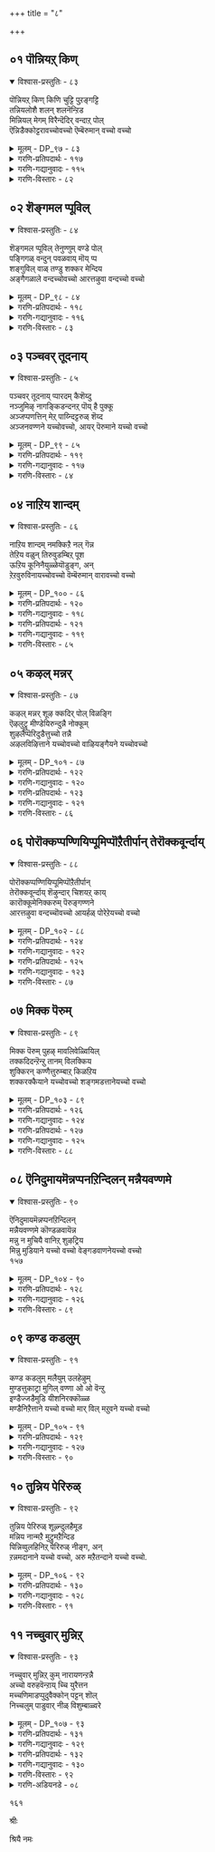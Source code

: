 +++
title = "८"

+++

## ०१  पॊन्नियऱ् किण्

<details open><summary>विश्वास-प्रस्तुतिः - ८३</summary>

पॊन्नियऱ् किण् किणि चुट्टि पुऱङ्गट्टि  
तन्नियलोशै शलन् शलनॆन्ऱिड  
मिन्नियल् मेगम् विरैन्दॆदिर् वन्दाऱ् पोल्  
ऎन्निडैक्कोट्टरावच्चोवच्चो ऎम्बॆरुमान् वच्चो वच्चो
</details>

<details><summary>मूलम् - DP_९७ - ८३</summary>

पॊन्नियऱ् किण् किणि चुट्टि पुऱङ्गट्टि  
तन्नियलोशै शलन् शलनॆन्ऱिड  
मिन्नियल् मेगम् विरैन्दॆदिर् वन्दाऱ् पोल्  
ऎन्निडैक्कोट्टरावच्चोवच्चो ऎम्बॆरुमान् वच्चो वच्चो
</details>

<details><summary>गरणि-प्रतिपदार्थः - ११७</summary>

पॊन्=चिन्नद, इयल्=स्वभावद, किण् किणि=किरुगण्टॆ, चुट्टि=चुट्टिबॊट्टु, पुऱम्=अवुगळ स्थानदल्लि\(मुन्दुगडॆ\), कट्टि=कट्टि, तन्=\(अवु\)तमगॆ, इयल्=ऒप्पुव, ओशै=शब्दवन्नु, शलन् शलन्=शलन् शलन्, ऎन्ऱिड=ऎन्दु माडलु, मिन्=मिञ्चन्नु उण्टुमाडलु, इयल्=शक्तवाद, मेगम्=मोडवु, विरैन्दु=वेगवागि, ऎदिर्=ऎदुरिगॆ, वन्दाल् पोल्=बन्द हागॆ, ऎन्=नन्न, इडैक्कू=मडिलिगॆ, ऒट्टरा=ओडि बारा, अच्चो अच्चो= आश्चर्य\! आश्चर्य\! ऎम् पॆरुमान्=नम्म यजमानने, वारा=बारा, अच्चो अच्चो=अच्चो, अच्चॊ\!
</details>

<details><summary>गरणि-गद्यानुवादः - ११५</summary>

चिन्नदिन्दाद किरुगण्टॆगळू चुट्टिबॊट्टू अवुगळ स्थानदल्लिद्दुकॊण्डु तमगॆ ऒप्पुव शलन् शलन् ऎन्दु सद्दु माडलु, मिञ्चन्नु उत्पत्ति माडलु शक्तवाद मोडवु वेगवागि ऎदुरिगॆ बन्दहागॆ, नन्न मडिलिगॆ ओडोडि बारा अच्चो अच्चो\! नम्म यजमानने\(नम्म देवरे\) बारा अच्चो\! अच्चो\! \(१\)
</details>

<details><summary>गरणि-विस्तारः - ८२</summary>

बालकृष्णनिगॆ तायि यशोदॆ अलङ्कार माडिद्दाळॆ. नडुविनल्लि उडिदारद जॊतॆयल्लि कट्टिद्द चिन्नद किरुगण्टॆगळू, कालिगॆ तॊडिसिरुव चिन्नद किरुगॆज्जॆगळू कृष्णनु हॆज्जॆयिडुव हागॆल्ला सद्दु माडुत्तवॆ. अवॆल्ल चिन्नदिन्द आद आभरणगळु. आद्दरिन्द, चिन्नक्कॆ ऒप्पुव हितवाद सद्दु माडुत्तिद्दवु आ आभरणगळु. कृष्ण कार्मुगिल् वण्णन्. अवन नॆत्तिय मेलण चुट्टिबॊट्टु कृष्णन मुखद मेलॆ अत्त इत्त अलुगाडुत्ता फळफळ हॊळॆयुत्तदॆ.

बान्दळदल्लि, हिन्नॆलॆयल्लि कार्मुगिलु इदॆ. कुडिमिञ्चन्नु तरुव शक्तियुळ्ळद्दु अदु. ईग, कृष्णनिगू अदक्कू पन्द्यविद्दन्तॆ. तायि यशोदॆ करॆयुत्तिरुवाग, कृष्णनु अवळ बळिगॆ ओडलु मॊदलु माडिदरॆ, ओटदल्लि अवनन्नु सोलिसि बिडुवन्तॆयो ऎम्बन्तॆ, अवनिगिन्त मुञ्चॆये तायि यशोदॆय बळिगॆ ओडि बरुवुदो ऎम्बन्तॆ इत्तु.

१५०

इन्नु “अच्चो अच्चो”-ऎम्बुदर विषय- इदु तायन्दिरु मक्कळन्नु उत्तेजिसलु बळसुव मुद्दिन मातु. सरियाद अर्थविरुव मातिन अपभ्रंशरूप. इदक्कॆ “वच्च, वच्च”-अथवा “बन्द, बन्द” ऎन्दु अर्थ माडबहुदु. ई मातन्नु, इतर युक्तवाद मातुगळॊडनॆ सेरिसि, मेलिन्द मेलॆ बळसुत्ता, हेळुत्ता बरुवुदरिन्द मगुविगॆ नडॆयलु उत्साह हॆच्चुत्तदॆ. उदाहरणॆगॆ- बन्द बन्द नम्म स्वामि, बन्द बन्द नम्मॊडॆय, बन्द बन्द नम्म देवरु........इत्यादि” पदगळन्नु लयबद्धवागि हेळुत्ता बरुवुदु तायन्दिर वाडिकॆ. तट्टाडुव मगुवागलि, नडॆयुव मगुवागलि ई मातुगळन्नु केळुत्ता केळुत्ता उत्तेजन पडॆदु, ताय बळिसारि, मडिलन्नु सेरुवुवु, आद्दरिन्द अच्चो अच्चो- ऎम्बुदु आश्चर्य, सम्भ्रम,आनन्द, उत्साहगळन्नु सूचिसुवुदु.
</details>

## ०२  शॆङ्गमल प्पूविल्

<details open><summary>विश्वास-प्रस्तुतिः - ८४</summary>

शॆङ्गमल प्पूविल् तेनुण्णुम् वण्डे पोल्  
पङ्गिगळ् वन्दुन् पवळवाय् मॊय् प्प  
शङ्गुविल् वाळ् तण्डु शक्कर मेन्दिय  
अङ्गैगळाले वन्दच्चोवच्चो आरत्तऴुवा वन्दच्चो वच्चो
</details>

<details><summary>मूलम् - DP_९८ - ८४</summary>

शॆङ्गमल प्पूविल् तेनुण्णुम् वण्डे पोल्  
पङ्गिगळ् वन्दुन् पवळवाय् मॊय् प्प  
शङ्गुविल् वाळ् तण्डु शक्कर मेन्दिय  
अङ्गैगळाले वन्दच्चोवच्चो आरत्तऴुवा वन्दच्चो वच्चो
</details>

<details><summary>गरणि-प्रतिपदार्थः - ११८</summary>

शॆङ्गलम्=कॆन्दावरॆ, पूविल्=हूविनल्लि, तेन्=मधुवन्नु, उण्णुम्=उण्णुव, वण्डे पोल्=दुम्बिगळ हागॆ, पङ्गिगळ्=तलॆकूदलॆळॆगळु, वन्दु=हरडिकॊण्डु, उन्=निन्न, पवळवाय्= हवळद बायन्नु\(कॆन्दुटिगळन्नु\), मॊय् प्प=मुसुरिकॊळ्ळलु, शङ्गु=गदॆ, शक्करम्=चक्र-इवुगळन्नु, एन्दिय= धरिसिद, कैगळाले= कैगळिन्द, वन्दु=बन्दु, अच्चो अच्चो=अच्चो,अच्चो, आर=तृप्तियागुवन्तॆ, तऴुवा=आलङ्गिसिकॊळ्ळलु, वन्दु=बन्दु, अच्चो अच्चो=अच्चो,अच्चो
</details>

<details><summary>गरणि-गद्यानुवादः - ११६</summary>

कॆन्दावरॆय हूविनल्लिरुव मधुवन्नु उण्णुव दुम्बिगळ हागॆ निन्न तलॆगूदलु हरडिकॊण्डु निन्न कॆन्दुटिगळन्नु मुसुरिकॊळ्ळुत्तिरलु
</details>

<details><summary>गरणि-विस्तारः - ८३</summary>

१५१

शङ्ख, चक्र, गदॆ, खड्ग, बिल्लुगळन्नु धरिसिद कैगळिन्द बन्दु अच्चो अच्चो तृप्तियागुवन्तॆ नन्नन्नु आलङ्गिसिकॊळ्ळलु बन्दु अच्चो अच्चो. \(२\)

कॆन्दावरॆय हूविनल्लि जेनु समृद्धियागि ऒसरुत्तदॆ. अदन्नु तृप्तियागि उण्णलु जेनुहुळुगळु, दुम्बिगळु हूवन्नु मुसुरिकॊळ्ळुवुवु. ई नोट सहजवाद, सुन्दरवाद, सन्तसद नोट. हागॆये बालकृष्णन पवळवाय्. अदरिन्द जेनिगिन्तलू हॆच्चु स्वादुवाद मधु ऎन्दरॆ अधरामृत ऒसरुत्तदॆ. अवनु ओडि आडुवाग अवन करिय तलॆगूदलु चॆदरिहोगि अवन चॆन्दुटिगळन्नुमुसुरिकॊळ्ळुवुवु. अधरामृतवन्नु अनुभविसलु बन्द दुम्बिगळो अवु ऎम्बन्तॆ. ऎन्थ सुन्दरवाद भावपूर्णवाद उपमान\!

दिव्यसुन्दरनाद कृष्णनु दिव्याद्भुतनू आगबेकन्तॆ. अवनु पञ्चायुधगळन्न् धरिसि तन्न बळिगॆ बरबेकॆन्दू. तनगॆ तृप्तियागुवन्तॆ तन्नन्नु अवनु तन्न पुट्ट, शक्तिपूर्णवाद कैगळिन्द आलङ्गिसिकॊळ्ळबेकॆन्दू यशोदॆगॆ बहळ आशॆ. अदक्कागि अवनन्नु “अच्चो अच्चो” ऎन्दु उत्तेजिसि, तन्न बळिगॆ बरमाडिकॊळ्ळलु प्रयत्निसुत्ताळॆ.
</details>

## ०३  पञ्चवर् तूदनाय्

<details open><summary>विश्वास-प्रस्तुतिः - ८५</summary>

पञ्चवर् तूदनाय् प्पारदम् कैशॆय्दु  
नञ्जुमिऴ् नागङ्किडन्दनऱ् पॊय् है पुक्कू  
अञ्जप्पणत्तिन् मेऱ् पाय्न्दिट्टरुळ् शॆय्द  
अञ्जनवण्णने यच्चोवच्चो, आयर् पॆरुमाने यच्चो वच्चो
</details>

<details><summary>मूलम् - DP_९९ - ८५</summary>

पञ्चवर् तूदनाय् प्पारदम् कैशॆय्दु  
नञ्जुमिऴ् नागङ्किडन्दनऱ् पॊय् है पुक्कू  
अञ्जप्पणत्तिन् मेऱ् पाय्न्दिट्टरुळ् शॆय्द  
अञ्जनवण्णने यच्चोवच्चो, आयर् पॆरुमाने यच्चो वच्चो
</details>

<details><summary>गरणि-प्रतिपदार्थः - ११९</summary>

पञ्चवर्=पाण्डवर, तूदनाय्=दूतनागि, पारदम्=महाभारत युद्धक्कॆ, कैशॆय्दु=सिद्धवागि इडॆदु, नञ्जु=विषवन्नु, उमिऴ्= उगुळुव, नागम्=सर्पवु, किडन्द= वासवागिद्द, नल्=ऒळ्ळॆय, पॊय् है=मडुविनल्लि, पुक्कू=हॊक्कू,अञ्ज=अञ्जिर, पणत्तिन् मेल्=हॆडॆगळ मेलॆ, पाय्न्दिट्ट=कुणिदाडि, अरुळ् शॆय्द= कृपॆमाडिद, अञ्जनम् वण्नने= काडिगॆय बण्णदवने, अच्चो वच्चो= अच्चो अच्चो, आयर्=गोवळर, पॆरुमाने=यजमानने\(देवरे\)अच्चो अच्चो= अच्चो अच्चो
</details>

<details><summary>गरणि-गद्यानुवादः - ११७</summary>

१५२
</details>

<details><summary>गरणि-विस्तारः - ८४</summary>

पाण्डवर दूतनागि महाभारत युद्धक्कॆ सिद्धवागि ऒडॆदु विषवन्नु उगुळुव सर्प वासवागिद्द ऒळ्ळॆय मडुवन्नु हॊक्कू अञ्जिद आ सर्पद हॆडॆगळ मेलॆ कुणिदाडि अदक्कॆ कृपॆ तोरिसिद काडिगॆय बण्णदवने गोवळर यजमानने\(देवरे\)अच्चो अच्चो.\(३\)

महाभारत युद्धवागुवुदक्कॆ मुञ्चितवागि कृष्णनु पाण्डवर कडॆय दूतनागि दुर्योधननल्लि रायभार नडसिद. सन्धि माडिकॊळ्ळॆन्दु नानारीतियल्लि प्रोत्साहिसिद. तन्न कर्तव्यवन्नु धर्मद दृष्टियल्लि नडसिद. आदरॆ दुर्योधन पट्टु हिडिदिद्द. बेरॆ यावुदक्कू ऒप्पलिल्ल. युद्धवे गति, गत्यन्तरविल्ल ऎन्दु इत्यर्थवायितु. युद्धक्कॆ पाण्डवरन्नु अणियागुवन्तॆ सिद्धपडिसिद. ऎल्लि धर्वो अल्लि जय ऎम्ब हिरिय तत्त्ववन्नु जगत्तिगॆ तोरिसिकॊडुवुदक्कागि इष्टॆल्ला आयितु. इदु “पाण्डवर दूतनाद” सन्दर्भ विषय.

मत्तॊन्दु- बहु ऒळ्ळॆय मडुवागिद्द काळिन्दि मडुवु विषवनु उगुळुव काळीय सर्पदिन्द कलुषितवागित्तु. अदन्नु मत्तॆ शुद्धिगॊळिसि, पशुप्राणीगळिगॆ योग्यवागि माडिद्दु.काळीय सरॊअवन्नु दमन माडि, अवनु शरणागतनाद कूडले अवनिगॆ रक्षणॆकॊट्टु, अवनन्नु सुरक्षितवाद स्थळक्कॆ कळुहिसिद्दु. इल्लि दुष्टनिग्रह मत्तु शरणागतरक्षण ऎम्ब ऎरडुतत्त्वगळन्नु तोरिसुवुदक्कागि कृष्णन काळीयमर्दन कार्य नडॆयितु.
</details>

## ०४  नाऱिय शान्दम्

<details open><summary>विश्वास-प्रस्तुतिः - ८६</summary>

नाऱिय शान्दम् नमक्किऱै नल् गॆन्न  
तेऱिय वळुन् तिरुवुडम्बिऱ् पूश  
ऊऱिय कूनिनैयुळ्ळेयॊडुङ्ग, अन्  
ऱेऱवुरुविनायच्चोवच्चो वॆम्बॆरुमान् वारावच्चो वच्चो
</details>

<details><summary>मूलम् - DP_१०० - ८६</summary>

नाऱिय शान्दम् नमक्किऱै नल् गॆन्न  
तेऱिय वळुन् तिरुवुडम्बिऱ् पूश  
ऊऱिय कूनिनैयुळ्ळेयॊडुङ्ग, अन्  
ऱेऱवुरुविनायच्चोवच्चो वॆम्बॆरुमान् वारावच्चो वच्चो
</details>

<details><summary>गरणि-प्रतिपदार्थः - १२०</summary>

नाऱिय=सुवासनॆयिन्द कूडिद, शान्दम्=सुगन्धवन्नु, नमक्कू=नमगॆ, इऱै=स्वल्प, नल्गु=कॊडु, ऎन्न=ऎन्दुकेळलु, अवळुम्=अवळू सह, तेऱि= तिळियाद मनस्सिनिन्द, तिरु=पवित्रवाद, उडम्बिल्=ऒडलिगॆ, पूश=लेपिसलु, ऊरिय=बलितुहोगिद्द, कूनिनै=गूनन्नु, उळ्ळे= ऒळगडॆये, ऒडुङ्ग= अडगिहोगुवन्तॆ, अन्ऱु=अन्दु,एऱ= नॆट्टगॆ निल्लुवन्तॆ
</details>

<details><summary>गरणि-गद्यानुवादः - ११८</summary>

१५३
</details>

<details><summary>गरणि-प्रतिपदार्थः - १२१</summary>

उरुनाय्=रूपकॊट्टॆयल्लवे\! अच्चो वच्चो=अच्चो अच्चो, ऎम् पॆरुमान्=नम्म स्वामिये, वारा=बारा, वच्चो वच्चो=अच्चो अच्चो.
</details>

<details><summary>गरणि-गद्यानुवादः - ११९</summary>

सुवासनॆयिन्द कूडिद गन्धवन्नु नमगॆ स्वल्पकॊडु ऎन्दु केळलु, अवळू सह तिळियाद मनस्सिनिन्द निन्न पवित्रवाद ऒडलिगॆ पूसलु अन्दु बलितुहोगिद्द अवळ गूनन्नु ऒळगडॆये अडगिहोगुवन्तॆ अवळु नॆट्टगॆ निल्लुवन्तॆयू रूपकॊट्टॆयल्लवे\! नम्म स्वामिये अच्चो अच्चो.\(४\)
</details>

<details><summary>गरणि-विस्तारः - ८५</summary>

कृष्णनन्नु कॊल्लुवुदक्कागिकंसनु माडिद ऎल्ल प्रयत्नगळू व्यर्थवादद्दरिन्द ताने अवरन्नु तीरिसिबिडबेकॆन्दु अवरन्नु मदुरॆगॆ बरमाडिकॊण्डनु. अक्रूरन जॊतॆयल्लि बलरामनू कृष्णनू मधुरॆगॆ बन्दरु. अल्लि अवरु कंस हूडिद्द जालवन्नु ऒन्दॊन्दागि नाशमाडुत्ता बन्दरु. राजमार्गदल्लि गूनियॊब्बळु गन्धद बट्टलन्नु हिडिदुबरुत्तिद्दळु. कृष्णनु अवळन्नु केळिदनु- “नीनु यारु? यारिगॆ ई परिमळयुक्तवाद सुगन्ध? नमगू स्वल्प गन्धवन्नु कॊडुवॆया? इदरिन्द निनगॆ श्रेयस्सु बरुत्तदॆ”. आ गूनि हेळिदळु- नानु कंसन अन्तःपुरद दासि अवन विश्वासपात्रळाद दासि. नित्यवू कंसनिगागि सुगन्धवन्नु उत्तमरीतियल्लि तयारिसि कॊडुत्तेनॆ कॊळ्ळि, इदु निमगॆ योग्यवादद्दु” हीगॆ हेळि रामकृष्णर ऒडलिगॆ गन्धवन्नु पूसिदळु. कृष्णनु नोडिदनु- अनळु युवति, सुन्दरु. आदरॆ अवळ मै गूनागिदॆ. अवळन्नु अनुग्रहिसबेकु ऎन्निसितु. ऒदनॆये अवळ कालन्नु तन्न उङ्गुष्टदिन्द मॆट्टिकॊण्डु, गल्लवन्नु कैबॆरळुगळिन्द मॆल्लॆगॆ मेलक्कॆ ऎत्तिदनु. आगले अवळ मै नॆट्टगायितु. वक्रतॆ मायवायितु. अत्यन्त सुन्दरयुवतियागि कङ्गॊळिसिदळु. हीगॆ, कृष्णनु गूनियन्नु नॆट्टगॆ माडिद्दु. इदु इल्लिन सन्दर्भद कतॆ.
</details>

## ०५  कऴल् मन्नर्

<details open><summary>विश्वास-प्रस्तुतिः - ८७</summary>

कऴल् मन्नर् शूऴ क्कदिर् पोल् विळङ्गि  
ऎऴलुट्रु मीण्डेयिरुन्दुन्नै नोक्कूम्  
शुऴलैप्पॆरिदुडैत्तुच्चो तन्नै  
अऴलविऴित्ताने यच्चोवच्चो वाऴियङ्गैयने यच्चोवच्चो
</details>

<details><summary>मूलम् - DP_१०१ - ८७</summary>

कऴल् मन्नर् शूऴ क्कदिर् पोल् विळङ्गि  
ऎऴलुट्रु मीण्डेयिरुन्दुन्नै नोक्कूम्  
शुऴलैप्पॆरिदुडैत्तुच्चो तन्नै  
अऴलविऴित्ताने यच्चोवच्चो वाऴियङ्गैयने यच्चोवच्चो
</details>

<details><summary>गरणि-प्रतिपदार्थः - १२२</summary>

कऴल्=वीरलाञ्छनवन्नु धरिसिद, मन्नर्=राजरु, शूऴ=सुत्तुवरिदिरलु, कदिर् पोल्=सूर्यन हागॆ, विळङ्गि=प्रकाशिसुत्तिरलु, ऎऴल्=ऎद्दु निल्लुवुदु, उट्रु=मॊदल कॆलस; मीण्डुम्=मत्तॆयू इरुन्दु=कुळितिरुवुदु, उन्नै=निन्नन्नु, नोक्क्य्म्=नोडुवुदु, पॆरिदु=अतिशयवाद, शुऴल्=मनस्सिन हॊय्दाट, उडै=उळ्ळ, दुच्चोदननै=दुर्योधनन्नु, अऴल=उद्वेगगॊळ्ळुवुदन्नु, विऴित्ताने=प्रत्यक्षवागि नोडिदवने, अच्चो अच्चो=अच्चो,
</details>

<details><summary>गरणि-गद्यानुवादः - १२०</summary>

१५४
</details>

<details><summary>गरणि-प्रतिपदार्थः - १२३</summary>

आऴि=चक्रायुधवन्नु, अम्=अन्दवाद, कैयाने=कैगळुळ्ळवने, अच्चो वच्चो=अच्चो अच्चो
</details>

<details><summary>गरणि-गद्यानुवादः - १२१</summary>

वीरलाञ्छनवन्नु धरिसिद राजरु सुत्तुवरिदिरलु, \(अवर नडुवॆ\) सूर्यन हागॆ \(नीनु\)प्रकाशिसुत्तिरलु, ऎद्दु निल्लुवुदु मॊदल कॆलसवन्नागि माडि मत्तॆ कुळितिरुवुदन्नागि माडिकॊण्ड अतिशयवाद मनस्सिन हॊय्दाटवुळ्ळ दुर्योधननन्नु उद्वेगदिन्द कोपगॊळ्ळुवन्तॆ प्रत्यक्षवागि नोडिदवने, चक्रायुधवन्नु अन्दवाद कैगळुळ्ळवने अच्चो वच्चो.\(५\)
</details>

<details><summary>गरणि-विस्तारः - ८६</summary>

पाण्डवर परवागि रायभार नडसलु कृष्ण शान्तिदूतनागि दुर्योधनन बळिगॆ होद. राजसभॆ सेरितु. अदरल्लि आश्रितराजरू, बन्धुराजरू गॆळॆयराजरू नॆरॆदरु. ऎल्लरू तावु राजरॆन्दु तोरिसिकॊळ्ळुवन्तॆ राजलाञ्छनगळन्नु धरिसिद्दरु. आ राजसभॆगॆ कृष्ण बन्दाग यारॊब्बरू ऎद्दुनिल्लकूडदु. नमस्करिसबारदु, मर्यादॆ तोरिसबारद्य् ऎन्दु दुर्योधन कट्टप्पणॆयागित्तु. कृष्ण बन्द. तन्न आसनद बळिगॆ होद. आ क्षणवे ऎल्लरू ऎद्दुनिन्तरु. कृष्णनिगॆ नमस्करिसिदरु, जयकार माडिदरु. कृष्ण तन्न आसनदल्लि कुळितबळिक अवरू कुळितरु. दुर्योधननू ऎद्द; नमस्करिसिद; जयकार माडिद अनन्तर कुळित. तानेनु माडुत्तिद्देनॆन्दे अवनिगॆ परिवॆयिरलिल्ल. हागित्तु कृष्णन प्रभाव\! तनगे अपमानवायितल्ला ऎन्दु खतिगॊण्ड दुर्योधन. अदर फलवागि महाभारत युद्धवू तॊडगितु.
</details>

## ०६  पोरॊक्कप्पण्णियिप्पूमिप्पॊऱैतीर्पान् तेरॊक्कवूर्न्दाय्

<details open><summary>विश्वास-प्रस्तुतिः - ८८</summary>

पोरॊक्कप्पण्णियिप्पूमिप्पॊऱैतीर्पान्  
तेरॊक्कवूर्न्दाय् शॆऴुन्दार् चिशयऱ् काय्  
कारॊक्कूमेनिक्करुम् पॆरुङ्गण्णने  
आरत्तऴुवा वन्दच्चॊवच्चो आयर्हळ् पोरेऱेयच्चो वच्चो
</details>

<details><summary>मूलम् - DP_१०२ - ८८</summary>

पोरॊक्कप्पण्णियिप्पूमिप्पॊऱैतीर्पान्  
तेरॊक्कवूर्न्दाय् शॆऴुन्दार् चिशयऱ् काय्  
कारॊक्कूमेनिक्करुम् पॆरुङ्गण्णने  
आरत्तऴुवा वन्दच्चॊवच्चो आयर्हळ् पोरेऱेयच्चो वच्चो
</details>

<details><summary>गरणि-प्रतिपदार्थः - १२४</summary>

इप्पूमि=ई भूमिय, पॊऱै=हॊरॆयन्नु, तीर्पान्=तीरिसलोसुग\(इळिसुवुदक्कॆ\), पोर्=युद्धवन्नु, ऒक्क=\(ऒट्टिगॆ\)ऒदगुवन्तॆ, पण्णि=माडि,शॆऴु=ऒळ्ळॆय, तार्=सैन्यदिन्द कूडिद, विशयर्क्कू=अर्जुननिगॆ, आय्=सहायकनागि, तेर्=रथवन्नु ऒक्क=सरिसमवागुवन्तॆ, ऊर्न्दाय्=हत्तिनडसिदॆ
</details>

<details><summary>गरणि-गद्यानुवादः - १२२</summary>

१५५
</details>

<details><summary>गरणि-प्रतिपदार्थः - १२५</summary>

कार्=मळॆगालद मोडक्कॆ, ऒक्कूम्=ऒप्पुवन्थ, मेनि=मुखवुळ्ळवने, करुम्=करिय, पॆरुम्=विशालवाद,कण्णने=कण्णुगळुळ्ळवने, वन्दु=बन्दु, आर=तृप्तियागुवन्तॆ, तऴुवा=अप्पिकॊळ्ळुवॆयन्तॆ, अच्चो वच्चो=अच्चो अच्चो, आयर्गळ्=गोकुलदवर, पोर् एऱे=होरुव वृषभवे, अच्चो वच्चो= अच्चो वच्चो.
</details>

<details><summary>गरणि-गद्यानुवादः - १२३</summary>

ई भूमिय हॊरॆयन्नु इळिसुवुदक्कागि युद्धवु ऒट्टिगॆ ऒदगुवन्तॆ माडि, ऒळ्ळॆय सैन्यदिन्द कूडिद अर्जुननिगॆ सहायकनागि रथवन्नु सरिसमवागुवन्तॆ हत्ति नडसिदवने, मळॆगालद मोडक्कॆ ऒप्पुव मुखवुळ्ळवने, विशालवाद करिय कण्णुगळवने, बन्दु ननगॆ तृप्तियागुवन्तॆ अप्पिकॊळ्ळलु अच्चो वच्चो, गोवळर होरुव वृषभवे अच्चो वच्चो.\(६\)
</details>

<details><summary>गरणि-विस्तारः - ८७</summary>

श्रीकृष्णनु पाण्डवर परवागि रायभार नडसिद. सन्धिमाडिकॊळ्ळुवन्तॆ सर्वप्रयत्न माडिद. अदु फलिसलिल्ल. युद्धवे ऒदगिबन्तु. आग अर्जुनन सहायक्कॆ अवन बॆम्बलिगनागि कृष्णनु निन्त. अवनिगॆ सारथियाद. रणाङ्गणदल्लि वीररथिकरिगॆ सरिसरियागुवन्तॆ अवन सारथ्यनडसि, पाण्डवरिगॆ जयगळिसिकॊट्ट.

भूभारवन्निळिसुवुदु भगवन्तन अवतार रहस्यगळल्लि ऒम्दु ऎन्नुत्तारॆ. श्रीकृष्णनु महाभारतयुद्धवन्नु तॊडगिसिद्दु ई मुख्योद्देशवन्नु साधिसुवुदक्कॆ ऎन्दु आऴ्वाररु सूचिसुत्तारॆ.

अर्जुनन हॆसरुगळल्लि “विजय” ऎम्बुदॊन्दु. अवनिगॆ ऎल्ल कडॆयू जयवे; अपजय ऎन्नुवुदु इल्लवे इल्ल. भगवन्तन बॆम्बन इरुववनिगॆ ऎन्दिगादरू सोलुण्टे?
</details>

## ०७  मिक्क पॆरुम्

<details open><summary>विश्वास-प्रस्तुतिः - ८९</summary>

मिक्क पॆरुम् पुहऴ् मावलिवेळ्वियिल्  
तक्कदिदन्ऱॆन्ऱु तानम् विलक्किय  
शुक्किरन् कण्णैत्तुरुम्बाऱ् किळऱिय  
शक्करक्कैयाने यच्चोवच्चो शङ्गमडत्तानेयच्चो वच्चो
</details>

<details><summary>मूलम् - DP_१०३ - ८९</summary>

मिक्क पॆरुम् पुहऴ् मावलिवेळ्वियिल्  
तक्कदिदन्ऱॆन्ऱु तानम् विलक्किय  
शुक्किरन् कण्णैत्तुरुम्बाऱ् किळऱिय  
शक्करक्कैयाने यच्चोवच्चो शङ्गमडत्तानेयच्चो वच्चो
</details>

<details><summary>गरणि-प्रतिपदार्थः - १२६</summary>

मिक्क पॆरुम्=बहळ हॆच्चिन, पुहऴ्=हॊगळिकॆयन्नु पडॆद, मावलि=महाबलि चक्रवर्तिय, वेळ्वियिल्=यागदल्लि
</details>

<details><summary>गरणि-गद्यानुवादः - १२४</summary>

१५६
</details>

<details><summary>गरणि-प्रतिपदार्थः - १२७</summary>

तक्कदु=दानक्कॆ योग्यवादद्दु, इदु=इदु, अन्ऱु=अल्ल, ऎन्ऱु=ऎन्दु, दानम्=दानवन्नु, विलक्किय= तडॆद, शुक्किरन्=शुक्राचार्यर, कण्णै=ऒन्दुकण्णन्नु, तुरुम्बाल्=दर्भॆहुल्लिनिन्द, किळऱिय=कलकिहाकिद, शक्करम्=चक्रायुधवन्नु, कैयाने=कैयल्लि उळ्ळवने, अच्चोवच्चो=अच्चो वच्चो, शङ्गम्=शङ्खवन्नु, इडत्ताने=ऎडगैयल्लि हिडिदवने, अच्चो वच्चो=अच्चो वच्चो.
</details>

<details><summary>गरणि-गद्यानुवादः - १२५</summary>

दान माडुवुदरल्लि बहळ हॆच्चिन हॊगळिकॆयन्नु पडॆद महाबलिचक्रवर्तिय यागदल्लि दानक्कॆ योग्यवादद्दु इदु अल्ल ऎन्दु दानवन्नु तडॆद शुक्राचार्यर ऒन्दु कण्णन्नु दर्भॆहुल्लिनिन्द कलकिहाकिद चक्रायुधवन्नु कैयल्लि धरिसिदवने ऎडगैयल्लि शङ्खवन्नु हिडिदवने अच्चो वच्चो.\(७\)
</details>

<details><summary>गरणि-विस्तारः - ८८</summary>

“महादानि”ऎन्दु अपरिमितवाद कीर्तिपडॆदवनु बलिचक्रवर्ति. ऒन्दु सल अवनु ऒन्दु यागदल्लि तॊडगिद्दाग, अवन बळिगॆ भगवन्त वामन वटुवागि बन्दु,तन्न हॆज्जॆयल्लि मूरेमूरु हॆज्जॆगळ नॆलवन्नु दानवागि बेडिद. यागशालॆयल्लि यजमाननु इल्ल ऎन्नुव हागिल्ल. अल्लदॆ बलिचक्रवर्ति महा उदारि. यारिगू ऎन्दिगू “इल्ल”ऎन्दु बरिगैयल्लि कळुहिसिरलिल्ल. राजपुरोहितराद शुक्राचार्यरु “इदरल्लि एनो अपायविदॆ”ऎन्दु ऊहिसिदरु. चक्रवर्तिगॆ हेळिदरु- “इदु योग्यवाद दानवल्ल, इदरल्लि कृत्रिमविदॆ. बेड बेड; कॊडबेड” आदरॆ, बलिचक्रवर्ति” कॊट्टॆ ऎन्द. आचार्यरु योचिसिदरु. कालमिञ्चि होगुवुदक्कॆ मुञ्चितवागिये चक्रवर्तियन्नु कुत्तदिन्द पारु माडबेकॆन्दु बयसिदरु. बलि तन्न धर्मपत्नियन्नु करॆदु “धारॆ ऎरॆयलु कमण्डलवन्नु तॆगॆदुको”ऎन्द. आचार्यरु अदर नीरिन गॊट्टक्कॆ, ऒळगडॆ, अड्डकागि तम्म ऒन्दु कण्णन्नु इरिसिदरु. बलि चक्रवर्ति “दत्तं अस्तु” ऎन्नुत्ता नीरिगागि कै ऒड्डिदरॆ, कमण्डलिन गॊट्टदिन्द नीरु हॊरबरले इल्ल. ऒडनॆये “एनो तडॆयुत्तिदॆ”ऎन्नुत्ता वामनवटुवु तन्न बलगैयल्लि तॊट्टिद्द दर्भॆय पवित्रद मॊनॆयिन्द गॊट्टवन्नु गिडिदुबिट्टनु. हीगॆ शुक्राचार्यरु तम्म ऒन्दु कण्णन्नु कळॆदुकॊण्डु ऒक्कण्णरादरु.
</details>

## ०८  ऎनिदुमायमॆन्नप्पनऱिन्दिलन् मन्नैयवण्णमे

<details open><summary>विश्वास-प्रस्तुतिः - ९०</summary>

ऎनिदुमायमॆन्नप्पनऱिन्दिलन्  
मन्नैयवण्णमे कॊण्डळवायॆन्न  
मन्नु न मुचियै वानिऱ् शुऴट्रिय  
मिन्नु मुडियाने यच्चो वच्चो वेङ्गडवाणनेयच्चो वच्चो  
१५७
</details>

<details><summary>मूलम् - DP_१०४ - ९०</summary>

ऎनिदुमायमॆन्नप्पनऱिन्दिलन्  
मन्नैयवण्णमे कॊण्डळवायॆन्न  
मन्नु न मुचियै वानिऱ् शुऴट्रिय  
मिन्नु मुडियाने यच्चो वच्चो वेङ्गडवाणनेयच्चो वच्चो  
१५७
</details>

<details><summary>गरणि-प्रतिपदार्थः - १२८</summary>

ऎन्=ऎन्थ, मायं=मायद कॆलस, इदु=इदु,ऎन्=नन्न, अप्पन्=तन्दॆ, अऱिन्दिलन्=अरितुकॊळ्ळलिल्ल, मुन्नैय= मॊदलिन, वण्णमे=बण्णवन्ने \(रूपवन्ने\) कॊण्डु=पडॆदु, अळवाय्=अळतॆ माडुवॆयन्तॆ, ऎन्न=ऎन्नलु, मन्नु=पट्टुहिडिदिद्द, नमुचियै=नमुचियन्नु, वानिल्=आकाशदल्लि, शुऴट्रिय=\(सुळियन्तॆ\)सुत्तिसिद, मिन्नु=मिञ्चिन, मुडियाने= किरीटवुळ्ळवने, अच्चो वच्चो= अच्चो वच्चो, वेङ्गडम्=तिरुमलॆयल्लि, वाणने=वासिसुववने, अच्चो वच्चो= अच्चो वच्चो.
</details>

<details><summary>गरणि-गद्यानुवादः - १२६</summary>

“ऎन्थ मायद कॆलस इदु? नम्म तन्दॆ इदन्नु अरितुकॊळ्ळलिल्ल. निन्न मॊदलिन बण्णवन्ने पडॆदु अळतॆ माडुवॆयन्तॆ”ऎन्नलु हीगॆ पट्टुहिडिदिद्द नमुचियन्नु गगनदल्लि सुळियन्तॆ सुत्तिसिद मिञ्चिन किरीटधरिसिदवने, तिरुमलॆयल्लि वासिसुववने, अच्चो वच्चो.\(८\)
</details>

<details><summary>गरणि-विस्तारः - ८९</summary>

बलि चक्रवर्तिय मग नमुचि. तन्दॆय यागशालॆयल्लि तन्दॆयॊडनॆ अवनिद्द. तन्दॆ दानकॊट्टाग ऎदुरिनल्लिद्द. दान केळिदवनु वामनवटु. केळिद्दु मूरडि नॆलवन्नुमात्रवे. अवन पादगळु चिक्कवु; अष्टु नॆलवन्नु अळॆयुवुदु सुलभवए. हीगॆ नमुचि योचिसिद्द. आदरॆ, अवरॆल्ल नोडुत्तिद्द हागॆये वामनवटुवु त्रिविक्रमनागि बॆळॆद\! अवन ऒन्दे हॆज्जॆयिन्द भूमण्डलवन्नॆल्ला अळॆदुबिट्ट, इन्नॊन्दु हॆज्जॆयिन्द नभोमण्डलवन्नु अळॆदायितु. “इन्नु मूरनॆय अडि नॆलक्कॆ स्थळ तोरिसु”ऎन्दु बलियन्नु त्रिविक्रम केळिद. आग, नमुचि मुन्दॆ बन्दु त्रिविक्रमनॊडनॆ वादिसिद; “ऎन्थ इन्द्रजाल इदु? नम्म तन्दॆ इदन्नु अरितुकॊळ्ळलिल्ल. नीनु केळिद्दन्नु कॊट्टॆनॆन्द. आदरॆ, नीनु माडुत्तिरुवुदेनु? निन्न हिन्दिन बण्णदल्ले बन्दु निनगॆ दानकॊट्ट दानवन्नु अळतॆ माडिको. अन्याय माडबेड”-ऎन्दु पट्टुहिडिदु वादिसतॊडगिद. अवन भ्रमॆयन्नु निरसनमाडलि भगवन्त अवनन्नु गगनदल्लि गिरगिरनॆ चॆन्नागि सुत्तिसिबिट्ट. आग नमुचिगॆ सत्यद अरिवायितु. सत्यधर्मस्वरूपनाद भगवन्तनन्नु ऎदुरिसि प्रश्निसबेको अथवा अवनल्लि शरणुहॊक्कु अवन कृपामार्गवन्नु हिडियबेको? ऎम्बुदु.

तिरुपति-तिरुमलै ऎम्बुदु ऒन्दु “दिव्यदेश” तिरुमलॆयल्लि वासिसुववनु “श्रीनिवास तिरुवेङ्कटेश्वर. आऴ्वारुगळिगॆ, विष्णुपूजकरिगॆ बहुप्रियवाद स्वामि. पॆरियाऴ्वाररिन्द इल्लि अदर सूचकविदॆ.

१५८
</details>

## ०९  कण्ड कडलुम्

<details open><summary>विश्वास-प्रस्तुतिः - ९१</summary>

कण्ड कडलुम् मलैयुम् उलहेऴुम्  
मुण्डत्तुकाट्रा मुगिल् वण्णा ओ ओ वॆन्ऱु  
इण्डैज्जडैमुडि यीशनिरक्कॊळ्ळ  
मण्डैनिऱैत्ताने यच्चो वच्चो मार् विल् मऱुवने यच्चो वच्चो
</details>

<details><summary>मूलम् - DP_१०५ - ९१</summary>

कण्ड कडलुम् मलैयुम् उलहेऴुम्  
मुण्डत्तुकाट्रा मुगिल् वण्णा ओ ओ वॆन्ऱु  
इण्डैज्जडैमुडि यीशनिरक्कॊळ्ळ  
मण्डैनिऱैत्ताने यच्चो वच्चो मार् विल् मऱुवने यच्चो वच्चो
</details>

<details><summary>गरणि-प्रतिपदार्थः - १२९</summary>

कण्ड=कण्ड कण्ड, कडलुम्=समुद्रवन्नू, मलैयुम्=पर्वतवन्नू, उलहु एऴुम्=एळुलोकगळन्नू, मुण्डत्तुक्कू=तलॆगॆ, आट्रा=साकागदॆ, मुगिल् वण्णा=मुगिल् वण्णने, ओओ =अय्यो अय्यो, ऎन्ऱु=ऎन्दु कूगुत्ता, इण्डै=इळिय बिद्दिरुव, इडैमुडि=जडॆय मुडिय, ईशन्=ईश्वरनु, इरक्कॊळ्ळ=बेडिकॊळ्ळलु, मण्डै=तलॆयन्नु, निऱैत्ताने=तुम्बिदवने, अच्चो वच्चो= अच्चो वच्चो, मार् विल्=ऎदॆयल्लि, मऱुवने=मच्चॆयुळ्ळवने, अच्चो वच्चो= अच्चो वच्चो.
</details>

<details><summary>गरणि-गद्यानुवादः - १२७</summary>

कण्डकण्ड कडलन्नू पर्वतवन्नू ईरेळुलोकगळन्नू अलॆदु तलॆगॆ साकागदॆ, मुगिल् वण्णा अय्यो अय्यो ऎन्दु इळिबिद्द जडॆमुडिय ईश्वरनु\(निन्नन्नु\) बेडिकॊळ्ळलु, तलॆयन्नु तुम्बिदवने, ऎदॆयल्लि मच्चॆयुळ्ळवने, अच्चो वच्चो.\(९\)
</details>

<details><summary>गरणि-विस्तारः - ९०</summary>

कैगॆ अण्टिकॊण्डिद्द ब्रह्मकपालवन्नु तुम्बुवुदक्कागि ईरेळूलोकगळन्नू कण्डकण्ड कडलन्नू पर्वतवन्नू ईश्वरनु अलॆदु अलॆदु बेसत्तनु. अवन जडॆमुडि सडिलगॊण्डु इळियबित्तु. ऎल्लियू कपालवन्नु तुम्बितणिसलु आगदॆ होद्दरिन्द, बहुसङ्कटपट्टु “मुगिल् वण्णने अय्यो अय्यो”ऎन्दु कूगुत्ता भगवन्तनन्नु बेडिदरु. ऒडनॆये भगवन्तनु कपालवन्नु तन्नॆदॆय रक्तदिन्दले तुम्बि तणिसिदनु.

विष्णुविन ऎदॆयल्लि श्रीवत्स ऎम्ब मच्चॆ इदॆ. इदॊन्दु लाञ्छनविद्दन्तॆ.
</details>

## १०  तुन्निय पेरिरुळ्

<details open><summary>विश्वास-प्रस्तुतिः - ९२</summary>

तुन्निय पेरिरुळ् शूऴ्न्दुलहैमूड  
मन्निय नान्मऱै मुट्रुमऱैन्दिड  
पिन्निव्वुलहिनिऱ् पेरिरुळ् नीङ्ग, अन्  
ऱन्नमदानाने यच्चो वच्चो, अरु मऱैतन्दाने यच्चो वच्चो.
</details>

<details><summary>मूलम् - DP_१०६ - ९२</summary>

तुन्निय पेरिरुळ् शूऴ्न्दुलहैमूड  
मन्निय नान्मऱै मुट्रुमऱैन्दिड  
पिन्निव्वुलहिनिऱ् पेरिरुळ् नीङ्ग, अन्  
ऱन्नमदानाने यच्चो वच्चो, अरु मऱैतन्दाने यच्चो वच्चो.
</details>

<details><summary>गरणि-प्रतिपदार्थः - १३०</summary>

मन्निय=नित्यवाद, नाल्=नाल्कु, मऱै=वेदगळु, मुट्रम्=पूर्तियागि ऎल्लवन्नू, मऱैन्दिड=बच्चिडलु, तुन्निय=दट्टवाद, पेर्=दॊड्ड, इरुळ्=कत्तलॆयु, शूऴ्न्दु=हरडिकॊण्डु, उलकै=लोकवन्नॆल्ला, मूड=मुच्चिबिडलु, पिन्=ऒडनॆये\(हिन्दॆये\) इ उलकिल्= ई लोकदल्लि, पेर्=गाढवाद, इरुळ्=कत्तलॆयु, नीङ्ग=नीगिसलु, अन्ऱु=अन्दु, अन्नम् अदु= हंसरूपवदन्नु, आ नाने=-आदवने, अच्चो वच्चो= अच्चो वच्चो, अरु=सृष्टिगॆकारणवाद, मऱै=वेदगळन्नु, तन्दाने=तन्दवने, अच्चो वच्चो= अच्चो वच्चो.
</details>

<details><summary>गरणि-गद्यानुवादः - १२८</summary>

नित्यवाद नाल्कुवेदगळॆल्लवन्नू पूर्तियागि बच्चिडलु, लोकवन्नु दॊड्डदाद कत्तलॆ दट्टवागि आवरिसि मुच्चिबिडलु, हिन्दॆये लोकगळ गाढवाद कत्तलॆयन्नु नीगिसलु, अन्दु हंसावतारवन्नु ऎत्तिदवने, सृष्टिगॆ कारणवाद वेदगळन्नु तन्दवने, अच्चो वच्चो.\(१०\)
</details>

<details><summary>गरणि-विस्तारः - ९१</summary>

ज्ञानरूपवादद्दु वेद. सृष्टिगॆ अवु कारण. भगवन्त सृष्टिकर्तनाद ब्रह्मनिगॆ अवुगळन्नु सृष्टिय बुनादियागि ऒदगिसिदनु. आदरॆ असुररु हलवारु बारि आ वेदगळन्नु ब्रह्मनिन्द बलवन्तवागि कसिदुकॊण्डो अथवा कद्दुकॊण्डो होगि, यारू अरियदन्तॆ अवुगळन्नु बच्चिट्टरु. ज्ञान मरॆयादद्दरिन्द अज्ञानद कत्तलॆ ब्रह्माण्डवन्नु आवरिसि मुसुकितु. आ समगळल्लॆल्ला भगवन्त ऒन्दल्ल ऒन्दु अवतार ताळि,ऎन्दरॆ मत्स्यरूपदल्लो, हंसरूपदल्लो, हयग्रीवरूपदल्लो, वेदगळन्नु उद्धरिसिदनु, मत्तॆ प्रकाशक्कॆ तन्दनु. भगवन्तन कृपॆ अवन सृष्टिय मेलॆ अपार\!.
</details>

## ११  नच्चुवार् मुन्निऱ्

<details open><summary>विश्वास-प्रस्तुतिः - ९३</summary>

नच्चुवार् मुन्निऱ् कुम् नारायणन्ऱन्नै  
अच्चो वरुहवॆन्ऱाय् च्चि युरैत्तन  
मच्चणिमाडप्पुदुवैक्कोन् पट्टन् शॊल्  
निच्चलुम् पाडुवार् नीळ् विशुम्बाळ्वरे
</details>

<details><summary>मूलम् - DP_१०७ - ९३</summary>

नच्चुवार् मुन्निऱ् कुम् नारायणन्ऱन्नै  
अच्चो वरुहवॆन्ऱाय् च्चि युरैत्तन  
मच्चणिमाडप्पुदुवैक्कोन् पट्टन् शॊल्  
निच्चलुम् पाडुवार् नीळ् विशुम्बाळ्वरे
</details>

<details><summary>गरणि-प्रतिपदार्थः - १३१</summary>

नच्चुवार्=नॆच्चिदवर, मुन्निऱ्कुम्=ऎदुरिगे इरुव, नारायणन्=नारायणने आद, तन्नै=श्रीकृष्णनन्नु, आय् च्चि=गॊल्लतियाद
</details>

<details><summary>गरणि-गद्यानुवादः - १२९</summary>

१६०
</details>

<details><summary>गरणि-प्रतिपदार्थः - १३२</summary>

यशोदॆ, अच्चो वरुग=अच्चो बन्द \(बरुव\), ऎन्ऱु=ऎन्दु, उरैत्तन=हेळिदुवन्नु, मच्चु=बिसिलुमच्चु मुन्तादवुगळिन्द, अणि=अणिगॊण्ड, माडम्=महडि मनॆगळुळ्ळ, पुदुवै=श्रीविल्लिपुत्तूरिन, कोन्=निर्वाहकनाद, पट्टन्=भट्टनु\(विष्णुचित्तनु\), शॊल्=हेळिद \(पाशुरगळन्नु\) पाडुवार्=हाडुववरु, निच्चलुम्=निरन्तरवू, नीळ्=बहळ विशालवाद, कीर्तिवॆत्त, विशुम्बिल्=परमपददल्लि,आळ् वारे=आळुववरे.
</details>

<details><summary>गरणि-गद्यानुवादः - १३०</summary>

नॆच्चिदवर ऎदुरल्लिये इरुव नारायणने आद श्रीकृष्णनन्नु गॊल्लतियाद यशोदॆ, “अच्चो बन्द, अच्चो बरुव”ऎन्दु हेळिदुवन्नु बिसिलुमच्चु मुन्तादवुगळिन्द अणियाद महडि मनॆगळुळ्ळ श्रीविल्लिपुत्तूरिन निर्वाहकनाद भट्टनु\(विष्णुचित्तनु\) हेळिद पाशुरगळन्नु हाडुववरु बहळ विशालवाद कीर्तिवॆत्त परमपददल्लि निरन्तरवू आळुववरे.\(११\)
</details>

<details><summary>गरणि-विस्तारः - ९२</summary>

ई तिरुमॊऴिगॆ इदु फलश्रुति. भगवन्त तिळीदवर मनदल्लि. नॆच्चि भजिसुववर कण्णॆदुरिगॆ गोविन्दनल्लवे\! श्रीमन्नारायणने श्रीकृष्णनागि अवतरिसिद्दानॆ. कृष्णनु मगुवागिद्दाग, अवनु नडॆयुवुदक्कू ओडिबन्दु तायियाद तन्नन्नु अप्पिकॊळ्ळुवुदक्कू उत्तेजन कॊडुवन्तॆ, तायियाद यशोदॆ “अच्चो वच्चो बन्द बन्द” ऎन्दुमुन्तागि हाडि हेळिद मातुगळन्नु पाशुरगळरूपदल्लि श्रीविल्लिपुत्तूरिन देवालयद निर्वाहकराद विष्णुचित्तरु बरॆदु करुणिसिद्दारॆ. अदन्नु निश्चलवाद भक्तियिन्द हाडुववरु विशालवाद दिव्यवाद परमपदवन्नु सेरि, अल्लि निरन्तरवू ऒडॆतन नडसुत्तारॆ, ऎन्नुत्तारॆ आऴ्वाररु.
</details>

<details><summary>गरणि-अडियनडे - ०८</summary>

पॊन्, शॆङ्गमलम्, पञ्चवर्, नाऱिय, कऴल्, पोर्, मिक्क, ऎन्निदु, कण्ड, तुन्निय, नच्चु, वट्टु
</details>

१६१

श्रीः

श्रियै नमः
